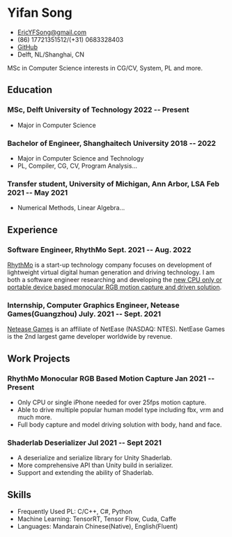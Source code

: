 <!-- The (first) h1 will be used as the <title> of the HTML page -->
# Yifan Song

<!-- The unordered list immediately after the h1 will be formatted on a single
line. It is intended to be used for contact details -->
- <EricYFSong@gmail.com>
- (86) 17721351512/(+31) 0683328403
- [GitHub](https://github.com/Eric-Song-Nop/)
- Delft, NL/Shanghai, CN

<!-- - [Blog and CV](http://121.4.19.237/) -->

<!-- The paragraph after the h1 and ul and before the first h2 is optional. It
is intended to be used for a short summary. -->
MSc in Computer Science interests in CG/CV, System, PL and more.

## Education

### <span>MSc, Delft University of Technology</span> <span>2022 -- Present</span>

- Major in Computer Science

### <span>Bachelor of Engineer, Shanghaitech University</span> <span>2018 -- 2022</span>

- Major in Computer Science and Technology
- PL, Compiler, CG, CV, Program Analysis...
  <!-- - GPA 3.3, TOEFL 102, GRE 155(verbal) + 169(math) -->

### <span>Transfer student, University of Michigan, Ann Arbor, LSA </span> <span>Feb 2021 -- May 2021</span>

- Numerical Methods, Linear Algebra...

## Experience

<!-- You have to wrap the "left" and "right" half of these headings in spans by
hand -->
### <span>Software Engineer, RhythMo</span> <span>Sept. 2021 -- Aug. 2022</span>

[RhythMo](https://rhythmo.cn) is a start-up technology company focuses on development of lightweight virtual digital human generation and driving technology. I am both a software engineer researching and developing the [new CPU only or portable device based monocular RGB motion capture and driven solution](https://www.bilibili.com/video/BV1Xg411K7wY?share_source=copy_web).

### <span>Internship, Computer Graphics Engineer, Netease Games(Guangzhou)</span> <span>July. 2021 -- Sept. 2021</span>

[Netease Games](https://www.neteasegames.com) is an affiliate of NetEase (NASDAQ: NTES). NetEase Games is the 2nd largest game developer worldwide by revenue.
<!-- 
### <span>Research Assistant in VDI center </span> <span>Dec 2020 -- Present</span>

[Visual and Data Intelligence Center](http://vic.shanghaitech.edu.cn/) focus on computer vision and computer graphics. My current topic in VDI is about monocular full body human motion capture. -->

## Work Projects

### <span>RhythMo Monocular RGB Based Motion Capture</span> <span>Jan 2021 -- Present</span>

- Only CPU or single iPhone needed for over 25fps motion capture.
- Able to drive multiple popular human model type including fbx, vrm and much more.
- Full body capture and model driving solution with body, hand and face.

### <span>Shaderlab Deserializer</span> <span>Jul 2021 -- Sept 2021</span>

- A deserialize and serialize library for Unity Shaderlab.
- More comprehensive API than Unity build in serializer.
- Support and extending the ability of Shaderlab.

<!-- ## Course Projects

### <span>SPH Based Fluid Simulation with Rigid Body Two Way Coupling </span> <span>Dec 2020</span>

- Incompressible SPH based fluid simulation with two way coupling with a cube.
- Spatial hash speed up and boundary sph particles for rigid body simulation.
- Implemented in pure C++ and offline rendering with blender.

### <span>COOL Compiler </span> <span>Dec 2018</span>

- Implementing a compiler with lexical analysis, parsing, semantic analysis, and code generation to MISP.
- Basic semantic and syntax analysis are done and support object oriented programming with inheritance

### <span>A Taste of CNN Based Gaze Estimation</span> <span>Dec 2020</span>

- A CNN based gaze estimation with almost SOTA accuracy developed with PyTorch. -->

<!-- 
### <span> A star plane fighting game </span> <span>Dec 2020</span>
  - A star plane fighting game developed with unity which has cool space ship fighting part and space station communication part.
  - The game fully supports Xbox 360 controller and localized for both Chinese and English with XML.
  -->
  
## Skills

 <!-- - Game Development: Unity, OpenGL, Direct3D, Computer Graphics -->
- Frequently Used PL: C/C++, C#, Python
- Machine Learning: TensorRT, Tensor Flow, Cuda, Caffe
- Languages: Mandarain Chinese(Native), English(Fluent)
 <!-- - Other: (Arch) Linux, (Neo)Vim, Visual Studio, JetBrains -->
